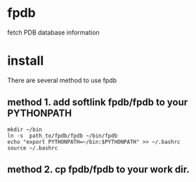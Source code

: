 # fpdb
fetch PDB database information

# install
There are several method to use fpdb
## method 1. add softlink  fpdb/fpdb to your PYTHONPATH
```
mkdir ~/bin
ln -s  path_to/fpdb/fpdb ~/bin/fpdb
echo "export PYTHONPATH=~/bin:$PYTHONPATH" >> ~/.bashrc
source ~/.bashrc
```
## method 2. cp fpdb/fpdb to your work dir.
